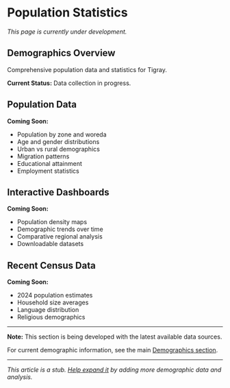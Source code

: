 # Population Statistics

*This page is currently under development.*

## Demographics Overview

Comprehensive population data and statistics for Tigray.

**Current Status:** Data collection in progress.

## Population Data

**Coming Soon:**
- Population by zone and woreda
- Age and gender distributions
- Urban vs rural demographics
- Migration patterns
- Educational attainment
- Employment statistics

## Interactive Dashboards

**Coming Soon:**
- Population density maps
- Demographic trends over time
- Comparative regional analysis
- Downloadable datasets

## Recent Census Data

**Coming Soon:**
- 2024 population estimates
- Household size averages
- Language distribution
- Religious demographics

---

**Note:** This section is being developed with the latest available data sources.

For current demographic information, see the main [Demographics section](../02-demographics.md).

---

*This article is a stub. [Help expand it](../contribute.md) by adding more demographic data and analysis.*
